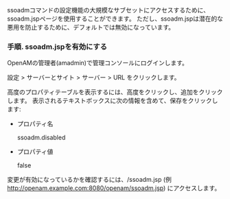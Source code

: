 ssoadmコマンドの設定機能の大規模なサブセットにアクセスするために、ssoadm.jspページを使用することができます。
ただし、ssoadm.jspは潜在的な悪用を防止するために、デフォルトでは無効になっています。

### 手順. ssoadm.jspを有効にする

OpenAMの管理者(amadmin)で管理コンソールにログインします。

設定 > サーバーとサイト > サーバー > URL をクリックします。

高度のプロパティテーブルを表示するには、高度をクリックし、追加をクリックします。
表示されるテキストボックスに次の情報を含めて、保存をクリックします:

- プロパティ名

    ssoadm.disabled

- プロパティ値

    false

変更が有効になっているかを確認するには、/ssoadm.jsp (例 http://openam.example.com:8080/openam/ssoadm.jsp) にアクセスします。
